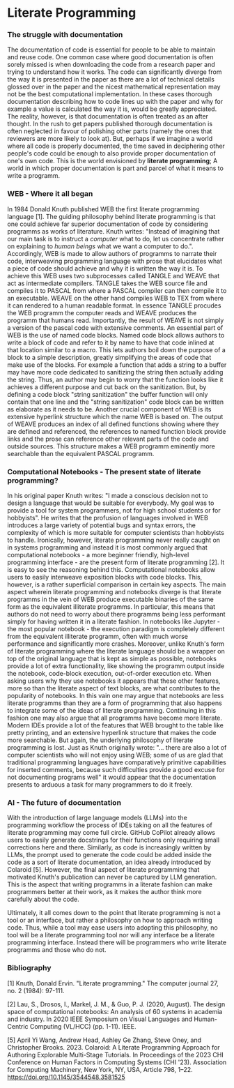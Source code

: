 # Literate Programming

### The struggle with documentation

The documentation of code is essential for people to be able to maintain and reuse code. One common case where good documentation is often sorely missed is when downloading the code from a research paper and trying to understand how it works. The code can significantly diverge from the way it is presented in the paper as there are a lot of technical details glossed over in the paper and the nicest mathematical representation may not be the best computational implementation. In these cases thorough documentation describing how to code lines up with the paper and why for example a value is calculated the way it is, would be greatly appreciated. 
The reality, however, is that documentation is often treated as an after thought. In the rush to get papers published thorough documentation is often neglected in favour of polishing other parts (namely the ones that reviewers are more likely to look at). But, perhaps if we imagine a world where all code is properly documented, the time saved in deciphering other people's code could be enough to also provide proper documentation of one's own code. This is the world envisioned by **literate programming**; A world in which proper documentation is part and parcel of what it means to write a programm.  

### WEB - Where it all began
In 1984 Donald Knuth published WEB the first literate programming language [1]. The guiding philosophy behind literate programming is that one could achieve far superior documentation of code by considering programms as works of literature. Knuth writes: "Instead of imagining that our main task is to instruct a *computer* what to do, let us concentrate rather on explaining to *human beings* what we want a computer to do.". Accordingly, WEB is made to allow authors of programms to narrate their code, interweaving programming language with prose that elucidates what a piece of code should achieve and why it is written the way it is. To achieve this WEB uses two subprocesses called TANGLE and WEAVE that act as intermediate compilers. TANGLE takes the WEB source file and compiles it to PASCAL from where a PASCAL compiler can then compile it to an executable. WEAVE on the other hand compiles WEB to TEX from where it can rendered to a human readable format. In essence TANGLE procudes the WEB programm the computer reads and WEAVE produces the programm that humans read. 
Importantly, the result of WEAVE is not simply a version of the pascal code with extensive comments. An essential part of WEB is the use of named code blocks. Named code block allows authors to write a block of code and refer to it by name to have that code inlined at that location similar to a macro. This lets authors boil down the purpose of a block to a simple description, greatly simplifying the areas of code that make use of the blocks.
For example a function that adds a string to a buffer may have more code dedicated to sanitizing the string then actually adding the string. Thus, an author may begin to worry that the function looks like it achieves a different purpose and cut back on the sanitization. But, by defining a code block "string sanitization" the buffer function will only contain that one line and the "string sanitization" code block can be written as elaborate as it needs to be. 
Another crucial component of WEB is its extensive hyperlink structure which the name WEB is based on. The output of WEAVE produces an index of all defined functions showing where they are defined and referenced, the references to named function block provide links and the prose can reference other relevant parts of the code and outside sources. This structure makes a WEB programm eminently more searchable than the equivalent PASCAL programm. 

### Computational Notebooks - The present state of literate programming?

In his original paper Knuth writes: "I made a conscious decision not to design a language that would be suitable for everybody. My goal was to provide a tool for system programmers, not for high school students or for hobbyists". He writes that the profusion of languages involved in WEB introduces a large variety of potential bugs and syntax errors, the complexity of which is more suitable for computer scientists than hobbyists to handle. Ironically, however, literate programming never really caught on in systems programming and instead it is most commonly argued that computational notebooks - a more beginner friendly, high-level programming interface - are the present form of literate programming [2]. It is easy to see the reasoning behind this. Computational notebooks allow users to easily interweave exposition blocks with code blocks. This, however, is a rather superficial comparison in certain key aspects. 
The main aspect wherein literate programming and notebooks diverge is that literate programms in the vein of WEB produce executable binaries of the same form as the equivalent illiterate programms. In particular, this means that authors do not need to worry about there programms being less performant simply for having written it in a literate fashion. In notebooks like Jupyter - the most popular notebook - the execution paradigm is completely different from the equivalent illiterate programm, often with much worse performance and significantly more crashes. Moreover, unlike Knuth's form of literate programming where the literate language should be a wrapper on top of the original language that is kept as simple as possible, notebooks provide a lot of extra functionality, like showing the programm output inside the notebook, code-block execution, out-of-order execution etc. When asking users why they use notebooks it appears that these other features, more so than the literate aspect of text blocks, are what contributes to the popularity of notebooks. In this vain one may argue that notebooks are less literate programms than they are a form of programming that also happens to integrate some of the ideas of literate programming. 
Continuing in this fashion one may also argue that all programms have become more literate. Modern IDEs provide a lot of the features that WEB brought to the table like pretty printing, and an extensive hyperlink structure that makes the code more searchable. But again, the underlying philosophy of literate programming is lost. 
Just as Knuth originally wrote: "... there are also a lot of computer scientists who will not enjoy using WEB; some of us are glad that traditional programming languages have comparatively primitive capabilities for inserted comments, because such difficulties provide a good excuse for not documenting programs well" it would appear that the documentation presents to arduous a task for many programmers to do it freely.

### AI - The future of documentation 

With the introduction of large language models (LLMs) into the programming workflow the process of IDEs taking on all the features of literate programming may come full circle. GitHub CoPilot already allows users to easily generate docstrings for their functions only requiring small corrections here and there. Similarly, as code is increasingly written by LLMs, the prompt used to generate the code could be added inside the code as a sort of literate documentation, an idea already introduced by Colaroid [5]. 
However, the final aspect of literate programming that motivated Knuth's publication can never be captured by LLM generation. This is the aspect that writing programms in a literate fashion can make programmers better at their work, as it makes the author think more carefully about the code. 

Ultimately, it all comes down to the point that literate programming is not a tool or an interface, but rather a philosophy on how to approach writing code. Thus, while a tool may ease users into adopting this philosophy, no tool will be a literate programming tool nor will any interface be a literate programming interface. Instead there will be programmers who write literate programms and those who do not.

### Bibliography
[1] Knuth, Donald Ervin. "Literate programming." The computer journal 27, no. 2 (1984): 97-111.

[2] Lau, S., Drosos, I., Markel, J. M., & Guo, P. J. (2020, August). The design space of computational notebooks: An analysis of 60 systems in academia and industry. In 2020 IEEE Symposium on Visual Languages and Human-Centric Computing (VL/HCC) (pp. 1-11). IEEE.

[5] April Yi Wang, Andrew Head, Ashley Ge Zhang, Steve Oney, and Christopher Brooks. 2023. Colaroid: A Literate Programming Approach for Authoring Explorable Multi-Stage Tutorials. In Proceedings of the 2023 CHI Conference on Human Factors in Computing Systems (CHI '23). Association for Computing Machinery, New York, NY, USA, Article 798, 1–22. https://doi.org/10.1145/3544548.3581525
